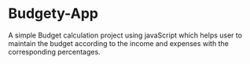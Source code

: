 # Budgety-App

A simple Budget calculation project using javaScript which helps user to maintain the budget according to the income and expenses with the corresponding percentages.
